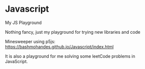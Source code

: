 # Javascript
My JS Playground


Nothing fancy, just my playground for trying new libraries and code


Minesweeper using p5js: https://bashmohandes.github.io/Javascript/index.html

It is also a playground for me solving some leetCode problems in JavaScript.